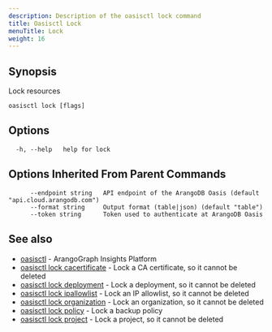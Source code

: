 ```yaml
---
description: Description of the oasisctl lock command
title: Oasisctl Lock
menuTitle: Lock
weight: 16
---
```

## Synopsis
Lock resources

```
oasisctl lock [flags]
```

## Options
```
  -h, --help   help for lock
```

## Options Inherited From Parent Commands
```
      --endpoint string   API endpoint of the ArangoDB Oasis (default "api.cloud.arangodb.com")
      --format string     Output format (table|json) (default "table")
      --token string      Token used to authenticate at ArangoDB Oasis
```

## See also
* [oasisctl](../options.md)	 - ArangoGraph Insights Platform
* [oasisctl lock cacertificate](lock-cacertificate.md)	 - Lock a CA certificate, so it cannot be deleted
* [oasisctl lock deployment](lock-deployment.md)	 - Lock a deployment, so it cannot be deleted
* [oasisctl lock ipallowlist](lock-ipallowlist.md)	 - Lock an IP allowlist, so it cannot be deleted
* [oasisctl lock organization](lock-organization.md)	 - Lock an organization, so it cannot be deleted
* [oasisctl lock policy](lock-policy.md)	 - Lock a backup policy
* [oasisctl lock project](lock-project.md)	 - Lock a project, so it cannot be deleted

